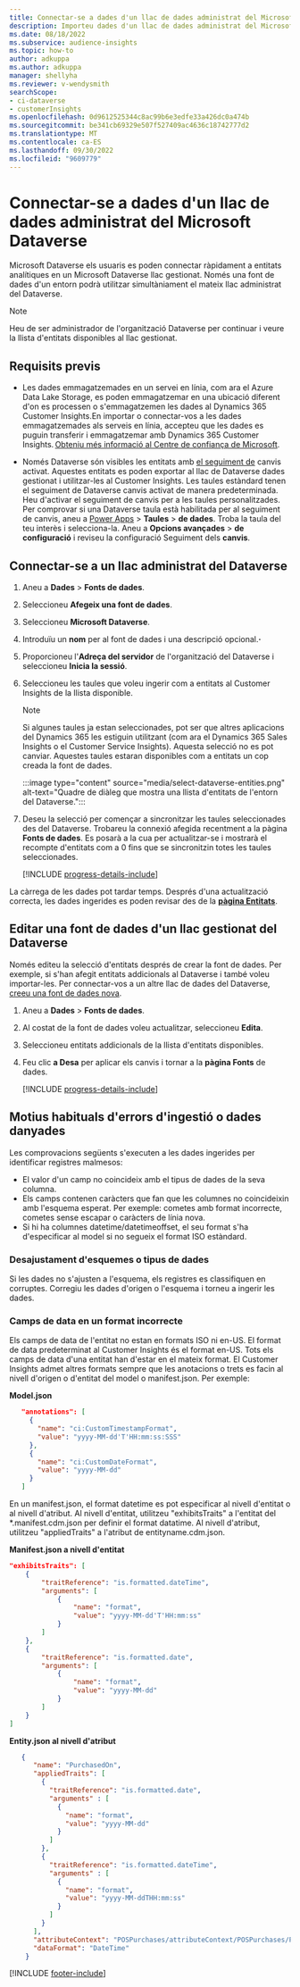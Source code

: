 ```yaml
---
title: Connectar-se a dades d'un llac de dades administrat del Microsoft Dataverse
description: Importeu dades d'un llac de dades administrat del Microsoft Dataverse.
ms.date: 08/18/2022
ms.subservice: audience-insights
ms.topic: how-to
author: adkuppa
ms.author: adkuppa
manager: shellyha
ms.reviewer: v-wendysmith
searchScope:
- ci-dataverse
- customerInsights
ms.openlocfilehash: 0d9612525344c8ac99b6e3edfe33a426dc0a474b
ms.sourcegitcommit: be341cb69329e507f527409ac4636c18742777d2
ms.translationtype: MT
ms.contentlocale: ca-ES
ms.lasthandoff: 09/30/2022
ms.locfileid: "9609779"
---
```

# <a name="connect-to-data-in-a-microsoft-dataverse-managed-data-lake"></a>Connectar-se a dades d'un llac de dades administrat del Microsoft Dataverse

Microsoft Dataverse els usuaris es poden connectar ràpidament a entitats analítiques en un Microsoft Dataverse llac gestionat. Només una font de dades d'un entorn podrà utilitzar simultàniament el mateix llac administrat del Dataverse.

> [!NOTE]
> Heu de ser administrador de l'organització Dataverse per continuar i veure la llista d'entitats disponibles al llac gestionat.

## <a name="prerequisites"></a>Requisits previs

- Les dades emmagatzemades en un servei en línia, com ara el Azure Data Lake Storage, es poden emmagatzemar en una ubicació diferent d'on es processen o s'emmagatzemen les dades al Dynamics 365 Customer Insights.En importar o connectar-vos a les dades emmagatzemades als serveis en línia, accepteu que les dades es puguin transferir i emmagatzemar amb Dynamics 365 Customer Insights. [Obteniu més informació al Centre de confiança de Microsoft](https://www.microsoft.com/trust-center).

- Només Dataverse són visibles les entitats amb [el seguiment de](/power-platform/admin/enable-change-tracking-control-data-synchronization) canvis activat. Aquestes entitats es poden exportar al llac de Dataverse dades gestionat i utilitzar-les al Customer Insights. Les taules estàndard tenen el seguiment de Dataverse canvis activat de manera predeterminada. Heu d'activar el seguiment de canvis per a les taules personalitzades. Per comprovar si una Dataverse taula està habilitada per al seguiment de canvis, aneu a [Power Apps](https://make.powerapps.com) > **Taules** > **de dades**. Troba la taula del teu interès i selecciona-la. Aneu a **Opcions avançades** > **de configuració** i reviseu la configuració Seguiment dels **canvis**.

## <a name="connect-to-a-dataverse-managed-lake"></a>Connectar-se a un llac administrat del Dataverse

1. Aneu a **Dades** > **Fonts de dades**.

1. Seleccioneu **Afegeix una font de dades**.

1. Seleccioneu **Microsoft Dataverse**.

1. Introduïu un **nom** per al font de dades i una descripció opcional.**·**

1. Proporcioneu l'**Adreça del servidor** de l'organització del Dataverse i seleccioneu **Inicia la sessió**.

1. Seleccioneu les taules que voleu ingerir com a entitats al Customer Insights de la llista disponible.

   > [!NOTE]
   > Si algunes taules ja estan seleccionades, pot ser que altres aplicacions del Dynamics 365 les estiguin utilitzant (com ara el Dynamics 365 Sales Insights o el Customer Service Insights). Aquesta selecció no es pot canviar. Aquestes taules estaran disponibles com a entitats un cop creada la font de dades.

    :::image type="content" source="media/select-dataverse-entities.png" alt-text="Quadre de diàleg que mostra una llista d'entitats de l'entorn del Dataverse.":::

1. Deseu la selecció per començar a sincronitzar les taules seleccionades des del Dataverse. Trobareu la connexió afegida recentment a la pàgina **Fonts de dades**. Es posarà a la cua per actualitzar-se i mostrarà el recompte d'entitats com a 0 fins que se sincronitzin totes les taules seleccionades.

   [!INCLUDE [progress-details-include](includes/progress-details-pane.md)]

La càrrega de les dades pot tardar temps. Després d'una actualització correcta, les dades ingerides es poden revisar des de la [**pàgina Entitats**](entities.md).

## <a name="edit-a-dataverse-managed-lake-data-source"></a>Editar una font de dades d'un llac gestionat del Dataverse

Només editeu la selecció d'entitats després de crear la font de dades. Per exemple, si s'han afegit entitats addicionals al Dataverse i també voleu importar-les.
Per connectar-vos a un altre llac de dades del Dataverse, [creeu una font de dades nova](#connect-to-a-dataverse-managed-lake).

1. Aneu a **Dades** > **Fonts de dades**.

1. Al costat de la font de dades voleu actualitzar, seleccioneu **Edita**.

1. Seleccioneu entitats addicionals de la llista d'entitats disponibles.

1. Feu clic **a Desa** per aplicar els canvis i tornar a la **pàgina Fonts** de dades.

   [!INCLUDE [progress-details-include](includes/progress-details-pane.md)]

## <a name="common-reasons-for-ingestion-errors-or-corrupted-data"></a>Motius habituals d'errors d'ingestió o dades danyades

Les comprovacions següents s'executen a les dades ingerides per identificar registres malmesos:

- El valor d'un camp no coincideix amb el tipus de dades de la seva columna.
- Els camps contenen caràcters que fan que les columnes no coincideixin amb l'esquema esperat. Per exemple: cometes amb format incorrecte, cometes sense escapar o caràcters de línia nova.
- Si hi ha columnes datetime/datetimeoffset, el seu format s'ha d'especificar al model si no segueix el format ISO estàndard.

### <a name="schema-or-data-type-mismatch"></a>Desajustament d'esquemes o tipus de dades

Si les dades no s'ajusten a l'esquema, els registres es classifiquen en corruptes. Corregiu les dades d'origen o l'esquema i torneu a ingerir les dades.

### <a name="datetime-fields-in-the-wrong-format"></a>Camps de data en un format incorrecte

Els camps de data de l'entitat no estan en formats ISO ni en-US. El format de data predeterminat al Customer Insights és el format en-US. Tots els camps de data d'una entitat han d'estar en el mateix format. El Customer Insights admet altres formats sempre que les anotacions o trets es facin al nivell d'origen o d'entitat del model o manifest.json. Per exemple:

**Model.json**

   ```json
      "annotations": [
        {
          "name": "ci:CustomTimestampFormat",
          "value": "yyyy-MM-dd'T'HH:mm:ss:SSS"
        },
        {
          "name": "ci:CustomDateFormat",
          "value": "yyyy-MM-dd"
        }
      ]   
   ```

  En un manifest.json, el format datetime es pot especificar al nivell d'entitat o al nivell d'atribut. Al nivell d'entitat, utilitzeu "exhibitsTraits" a l'entitat del *.manifest.cdm.json per definir el format datatime. Al nivell d'atribut, utilitzeu "appliedTraits" a l'atribut de entityname.cdm.json.

**Manifest.json a nivell d'entitat**

```json
"exhibitsTraits": [
    {
        "traitReference": "is.formatted.dateTime",
        "arguments": [
            {
                "name": "format",
                "value": "yyyy-MM-dd'T'HH:mm:ss"
            }
        ]
    },
    {
        "traitReference": "is.formatted.date",
        "arguments": [
            {
                "name": "format",
                "value": "yyyy-MM-dd"
            }
        ]
    }
]
```

**Entity.json al nivell d'atribut**

```json
   {
      "name": "PurchasedOn",
      "appliedTraits": [
        {
          "traitReference": "is.formatted.date",
          "arguments" : [
            {
              "name": "format",
              "value": "yyyy-MM-dd"
            }
          ]
        },
        {
          "traitReference": "is.formatted.dateTime",
          "arguments" : [
            {
              "name": "format",
              "value": "yyyy-MM-ddTHH:mm:ss"
            }
          ]
        }
      ],
      "attributeContext": "POSPurchases/attributeContext/POSPurchases/PurchasedOn",
      "dataFormat": "DateTime"
    }
```

[!INCLUDE [footer-include](includes/footer-banner.md)]
